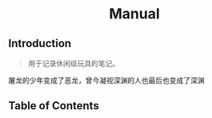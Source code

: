 <h1 style="text-align:center">Manual</h1>

## Introduction

> 用于记录休闲级玩具的笔记。

屠龙的少年变成了恶龙，曾今凝视深渊的人也最后也变成了深渊

## Table of Contents
